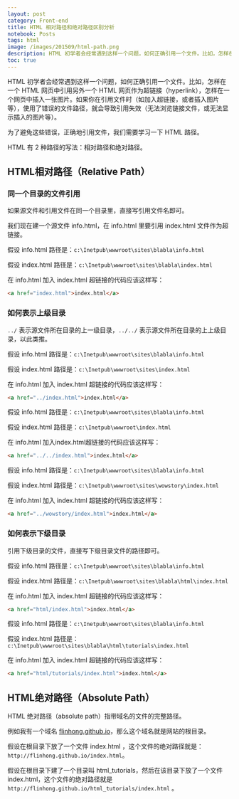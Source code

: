 ```yaml
---
layout: post
category: Front-end
title: HTML 相对路径和绝对路径区别分析
notebook: Posts
tags: html
image: /images/201509/html-path.png
description: HTML 初学者会经常遇到这样一个问题，如何正确引用一个文件。比如，怎样在一个 HTML 网页中引用另外一个 HTML 网页作为超链接（hyperlink），怎样在一个网页中插入一张图片。如果你在引用文件时（如加入超链接，或者插入图片等），使用了错误的文件路径，就会导致引用失效（无法浏览链接文件，或无法显示插入的图片等）。
toc: true
---
```


HTML 初学者会经常遇到这样一个问题，如何正确引用一个文件。比如，怎样在一个 HTML 网页中引用另外一个 HTML 网页作为超链接（hyperlink），怎样在一个网页中插入一张图片。如果你在引用文件时（如加入超链接，或者插入图片等），使用了错误的文件路径，就会导致引用失效（无法浏览链接文件，或无法显示插入的图片等）。

为了避免这些错误，正确地引用文件，我们需要学习一下 HTML 路径。

HTML 有 2 种路径的写法：相对路径和绝对路径。

## HTML相对路径（Relative Path）

### 同一个目录的文件引用

如果源文件和引用文件在同一个目录里，直接写引用文件名即可。

我们现在建一个源文件 info.html，在 info.html 里要引用 index.html 文件作为超链接。

假设 info.html 路径是：`c:\Inetpub\wwwroot\sites\blabla\info.html`

假设 index.html 路径是：`c:\Inetpub\wwwroot\sites\blabla\index.html`

在 info.html 加入 index.html 超链接的代码应该这样写：

```html
<a href="index.html">index.html</a>
```

### 如何表示上级目录

`../` 表示源文件所在目录的上一级目录，`../../` 表示源文件所在目录的上上级目录，以此类推。

假设 info.html 路径是：`c:\Inetpub\wwwroot\sites\blabla\info.html`

假设 index.html 路径是：`c:\Inetpub\wwwroot\sites\index.html`

在 info.html 加入 index.html 超链接的代码应该这样写：

```html
<a href="../index.html">index.html</a>
```

假设 info.html 路径是：`c:\Inetpub\wwwroot\sites\blabla\info.html`

假设 index.html 路径是：`c:\Inetpub\wwwroot\index.html`

在 info.html 加入index.html超链接的代码应该这样写：

```html
<a href="../../index.html">index.html</a>
```

假设 info.html 路径是：`c:\Inetpub\wwwroot\sites\blabla\info.html`

假设 index.html 路径是：`c:\Inetpub\wwwroot\sites\wowstory\index.html`

在 info.html 加入 index.html 超链接的代码应该这样写：

```html
<a href="../wowstory/index.html">index.html</a>
```

### 如何表示下级目录

引用下级目录的文件，直接写下级目录文件的路径即可。

假设 info.html 路径是：`c:\Inetpub\wwwroot\sites\blabla\info.html`

假设 index.html 路径是：`c:\Inetpub\wwwroot\sites\blabla\html\index.html`

在 info.html 加入 index.html 超链接的代码应该这样写：

```html
<a href="html/index.html">index.html</a>
```

假设 info.html 路径是：`c:\Inetpub\wwwroot\sites\blabla\info.html`

假设 index.html 路径是：`c:\Inetpub\wwwroot\sites\blabla\html\tutorials\index.html`

在 info.html 加入 index.html 超链接的代码应该这样写：

```html
<a href="html/tutorials/index.html">index.html</a>
```

## HTML绝对路径（Absolute Path）

HTML 绝对路径（absolute path）指带域名的文件的完整路径。

例如我有一个域名 [flinhong.github.io](http://flinhong.github.io)，那么这个域名就是网站的根目录。

假设在根目录下放了一个文件 index.html ，这个文件的绝对路径就是： `http://flinhong.github.io/index.html`。

假设在根目录下建了一个目录叫 html_tutorials，然后在该目录下放了一个文件 index.html，这个文件的绝对路径就是 `http://flinhong.github.io/html_tutorials/index.html` 。
